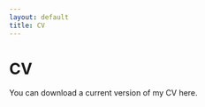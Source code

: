 ```yaml
---
layout: default
title: CV
---
```


<div id="cv">
  <h1 class="pageTitle">CV</h1>
  <div class="contactContent">
    </p>   You can download a current version of my CV here.
    </p>
</div>
